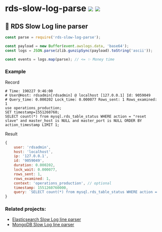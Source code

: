 # rds-slow-log-parse [![](https://circleci.com/gh/fiverr/node-rds-slow-log-parse.svg?style=svg)](https://circleci.com/gh/fiverr/node-rds-log-parse) <a href="https://www.npmjs.com/package/rds-slow-log-parse"><img src="https://img.shields.io/npm/v/rds-slow-log-parse.svg"></a>

## 📃 RDS Slow Log line parser

```js
const parse = require('rds-slow-log-parse');

const payload = new Buffer(event.awslogs.data, 'base64');
const logs = JSON.parse(zlib.gunzipSync(payload).toString('ascii'));

const events = logs.map(parse); // <= ✨ Money time
```

### Example

Record
```
# Time: 190227 9:46:00
# User@Host: rdsadmin[rdsadmin] @ localhost [127.0.0.1] Id: 9059049
# Query_time: 0.000202 Lock_time: 0.000077 Rows_sent: 1 Rows_examined: 1
use operations_production;
SET timestamp=1551260760;
SELECT count(*) from mysql.rds_table_status WHERE action = "reset slave" and master_host is NULL and master_port is NULL ORDER BY action_timestamp LIMIT 1;
```

Result
```js
{
    user: 'rdsadmin',
    host: 'localhost',
    ip: '127.0.0.1',
    id: '9059049',
    duration: 0.000202,
    lock_wait: 0.000077,
    rows_sent: 1,
    rows_examined: 1,
    context: 'operations_production', // optional
    timestamp: 1551260760000,
    query: `SELECT count(*) from mysql.rds_table_status WHERE action = "reset slave" and master_host is NULL and master_port is NULL ORDER BY action_timestamp LIMIT 1`,
}
```

### Related projects:
- [Elasticsearch Slow Log line parser](https://github.com/fiverr/node-es-slow-log-parse)
- [MongoDB Slow Log line parser](https://github.com/fiverr/node-mongo-slow-log-parse)

